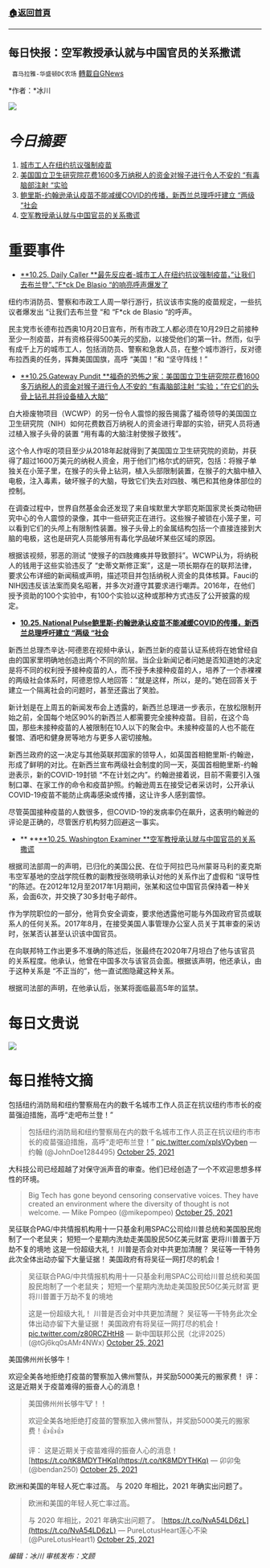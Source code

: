 ###  [:house:返回首頁](https://github.com/ourhimalayas/txt)
---


## 每日快报：空军教授承认就与中国官员的关系撒谎
` 喜马拉雅-华盛顿DC农场` [轉載自GNews](https://gnews.org/zh-hans/1618063/)

*作者：*冰川

![](http://himalayawashingtondc.org/wp-content/uploads/2021/08/每日快报.png)

# ***今日摘要***

1. [城市工人在纽约抗议强制疫苗](https://dailycaller.com/2021/10/25/new-york-firefighters-cops-chant-brandon-de-blasio-vaccine-protest/)
2. [美国国立卫生研究院花费1600多万纳税人的资金对猴子进行令人不安的 “有毒脑部注射 “实验](https://www.thegatewaypundit.com/2021/10/faucis-house-horrors-nih-spent-16-million-taxpayer-funds-disturbing-toxic-brain-injection-experiments-monkeys-drilled-holes-skulls-implanted-devices-brain/)
3. [鲍里斯-约翰逊承认疫苗不能减缓COVID的传播，新西兰总理呼吁建立 “两级 “社会](https://thenationalpulse.com/news/new-zealand-pm-calls-for-two-tier-society-as-boris-johnson-admits-vaccine-does-not-slow-spread-of-covid/)
4. [空军教授承认就与中国官员的关系撒谎](https://www.washingtonexaminer.com/news/air-force-professor-admits-lying-relationship-chinese-official)


# 重要事件

- [**10.25. Daily Caller **最先反应者-城市工人在纽约抗议强制疫苗，”让我们去布兰登”、”F\*ck De Blasio “的响亮呼声爆发了](https://dailycaller.com/2021/10/25/new-york-firefighters-cops-chant-brandon-de-blasio-vaccine-protest/)


纽约市消防员、警察和市政工人周一举行游行，抗议该市实施的疫苗规定，一些抗议者爆发出 “让我们去布兰登 “和 “F\*ck de Blasio “的呼声。

民主党市长德布拉西奥10月20日宣布，所有市政工人都必须在10月29日之前接种至少一剂疫苗，并有资格获得500美元的奖励，以接受他们的第一针。然而，似乎有成千上万的城市工人，包括消防员、警察和急救人员，在整个城市游行，反对德布拉西奥的任务，挥舞美国国旗，高呼 “美国！”和 “坚守阵线！”

- [**10.25.Gateway Pundit **福奇的恐怖之家：美国国立卫生研究院花费1600多万纳税人的资金对猴子进行令人不安的 “有毒脑部注射 “实验；”在它们的头骨上钻孔并将设备植入大脑”](https://www.thegatewaypundit.com/2021/10/faucis-house-horrors-nih-spent-16-million-taxpayer-funds-disturbing-toxic-brain-injection-experiments-monkeys-drilled-holes-skulls-implanted-devices-brain/)


白大褂废物项目（WCWP）的另一份令人震惊的报告揭露了福奇领导的美国国立卫生研究院（NIH）如何花费数百万纳税人的资金进行卑鄙的实验，研究人员将通过植入猴子头骨的装置 “用有毒的大脑注射使猴子致残”。

这个令人作呕的项目至少从2018年起就得到了美国国立卫生研究院的资助，并获得了超过1600万美元的纳税人资金，用于他们门格尔式的研究，包括：将猴子单独关在小笼子里，在猴子的头骨上钻洞，植入头部限制装置，在猴子的大脑中植入电极，注入毒素，破坏猴子的大脑，导致它们失去对四肢、嘴巴和其他身体部位的控制。

在调查过程中，世界自然基金会还发现了来自埃默里大学耶克斯国家灵长类动物研究中心的令人震惊的录像，其中一些研究正在进行。这些猴子被锁在小笼子里，可以看到它们的头颅上有限制性装置。猴子头骨上的金属结构包括一个直接连接到大脑的电极，这也是研究人员能够用有毒化学品破坏某些区域的原因。

根据该视频，邪恶的测试 “使猴子的四肢瘫痪并导致颤抖”。WCWP认为，将纳税人的钱用于这些实验违反了 “史蒂文斯修正案”，这是一项长期存在的联邦法律，要求公布详细的新闻稿或声明，描述项目并包括纳税人资金的具体核算。Fauci的NIH因违反该法案而臭名昭著，并多次对遵守其要求进行嘲弄。2016年，在他们授予资助的100个实验中，有100个实验以这种或那种方式违反了公开披露的规定。

- **[10.25. National Pulse鲍里斯-约翰逊承认疫苗不能减缓COVID的传播，新西兰总理呼吁建立 “两级 “社会](https://thenationalpulse.com/news/new-zealand-pm-calls-for-two-tier-society-as-boris-johnson-admits-vaccine-does-not-slow-spread-of-covid/)**


新西兰总理杰辛达-阿德恩在视频中承认，新西兰新的疫苗认证系统将在她曾经自由的国家里明确地创造出两个不同的阶层。当企业新闻记者问她是否知道她的决定是将不同的权利授予接种疫苗的人，而不授予未接种疫苗的人，培养了一个赤裸裸的两级社会体系时，阿德恩惊人地回答：”就是这样，所以，是的。”她在回答关于建立一个隔离社会的问题时，甚至还露出了笑脸。

新计划是在上周五的新闻发布会上透露的，新西兰总理进一步表示，在放松限制开始之前，全国每个地区90%的新西兰人都需要完全接种疫苗。目前，在这个岛国，那些未接种疫苗的人被限制在10人以下的聚会中。未接种疫苗的人也不能在餐馆、酒吧和健身房等地方与更多人密切接触。

新西兰政府的这一决定与其他英联邦国家的领导人，如英国首相鲍里斯-约翰逊，形成了鲜明的对比。在新西兰宣布两级社会制度的同一天，英国首相鲍里斯-约翰逊表示，新的COVID-19封锁 “不在计划之内”。约翰逊接着说，目前不需要引入强制口罩、在家工作的命令和疫苗护照。约翰逊周五在接受记者采访时，公开承认COVID-19疫苗不能防止病毒感染或传播，这让许多人感到震惊。

尽管英国接种疫苗的人数很多，但COVID-19的发病率仍在飙升，这表明约翰逊的评论是正确的，尽管医疗机构努力回避这一事实。

- ** **[**10.25. Washington Examiner **](https://www.voanews.com/a/china-reach-into-africa-digital-sector-worries-experts/6281543.html)[空军教授承认就与中国官员的关系撒谎](https://www.washingtonexaminer.com/news/air-force-professor-admits-lying-relationship-chinese-official)


根据司法部周一的声明，已归化的美国公民、在位于阿拉巴马州蒙哥马利的麦克斯韦空军基地的空战学院任教的副教授张晓明承认对他的关系作出了虚假和 “误导性 “的陈述。在2012年12月至2017年1月期间，张某和这位中国官员保持着一种关系，会面6次，并交换了30多封电子邮件。

作为学院职位的一部分，他背负安全调查，要求他透露他可能与外国政府官员或联系人的任何关系。2017年8月，在接受美国人事管理办公室人员关于其审查的采访时，张某否认甚至认识该中国官员。

在向联邦特工作出更多不准确的陈述后，张最终在2020年7月坦白了他与该官员的关系程度。他承认，他曾在中国多次与该官员会面。根据该声明，他还承认，由于这种关系是 “不正当的”，他一直试图隐藏这种关系。

根据司法部的声明，在他承认后，张某将面临最高5年的监禁。

# 每日文贵说
![](https://assets.gnews.org/wp-content/uploads/2021/10/1026-3.jpg)
# 每日推特文摘



包括纽约消防局和纽约警察局在内的数千名城市工作人员正在抗议纽约市市长的疫苗强迫措施，高呼“走吧布兰登！”





> 包括纽约消防局和纽约警察局在内的数千名城市工作人员正在抗议纽约市市长的疫苗强迫措施，高呼“走吧布兰登！” [pic.twitter.com/xplsVOyben](https://t.co/xplsVOyben)
> — 约翰 (@JohnDoe1284495) [October 25, 2021](https://twitter.com/JohnDoe1284495/status/1452671638370074626?ref_src=twsrc%5Etfw)







大科技公司已经超越了对保守派声音的审查。他们已经创造了一个不欢迎思想多样性的环境。





> Big Tech has gone beyond censoring conservative voices. They have created an environment where the diversity of thought is not welcome.
> — Mike Pompeo (@mikepompeo) [October 25, 2021](https://twitter.com/mikepompeo/status/1452634656340430855?ref_src=twsrc%5Etfw)







吴征联合PAG/中共情报机构用十一只基金利用SPAC公司给川普总统和美国股民炮制了一个老鼠夹； 短短一个星期内洗劫走美国股民50亿美元财富 更将川普置于万劫不复的境地 这是一份超级大礼！ 川普是否会对中共更加清醒？ 吴征等一干特务此次全体出动亦留下大量证据！ 美国政府有将吴征一网打尽的机会！





> 吴征联合PAG/中共情报机构用十一只基金利用SPAC公司给川普总统和美国股民炮制了一个老鼠夹；
> 短短一个星期内洗劫走美国股民50亿美元财富
> 更将川普置于万劫不复的境地
> 
> 这是一份超级大礼！
> 川普是否会对中共更加清醒？
> 吴征等一干特务此次全体出动亦留下大量证据！
> 美国政府有将吴征一网打尽的机会！ [pic.twitter.com/z80RCZHtH8](https://t.co/z80RCZHtH8)
> — 新中国联邦公民（北评2025） (@tGj6kq0sAMr4NWx) [October 25, 2021](https://twitter.com/tGj6kq0sAMr4NWx/status/1452644994011959296?ref_src=twsrc%5Etfw)







美国佛州州长够牛！

欢迎全美各地拒绝打疫苗的警察加入佛州警队，并奖励5000美元的搬家费！
评： 这是近期关于疫苗难得的振奋人心的消息！





> 美国佛州州长够牛🐮！！
> 
> 欢迎全美各地拒绝打疫苗的警察加入佛州警队，并奖励5000美元的搬家费！👍👍👍
> 
> 评：
> 这是近期关于疫苗难得的振奋人心的消息！ [https://t.co/tK8MDYTHKq](https://t.co/tK8MDYTHKq)
> — 卯卯兔 (@bendan250) [October 25, 2021](https://twitter.com/bendan250/status/1452536639733911554?ref_src=twsrc%5Etfw)







欧洲和美国的年轻人死亡率过高。 与 2020 年相比，2021 年确实出问题了。





> 欧洲和美国的年轻人死亡率过高。
> 
>  与 2020 年相比，2021 年确实出问题了。 [https://t.co/NvA54LD6zL](https://t.co/NvA54LD6zL)
> — PureLotusHeart莲心不染 (@PureLotusHeart1) [October 25, 2021](https://twitter.com/PureLotusHeart1/status/1452489672693780487?ref_src=twsrc%5Etfw)







































*编辑：冰川
审核发布：文顾*
